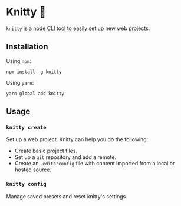 # Knitty 🧶

`knitty` is a node CLI tool to easily set up new web projects.

## Installation

Using `npm`:
```
npm install -g knitty
```

Using `yarn`:
```
yarn global add knitty
```

## Usage

### `knitty create`

Set up a web project. Knitty can help you do the following:

* Create basic project files.
* Set up a `git` repository and add a remote.
* Create an `.editorconfig` file with content imported from a local or hosted source.

### `knitty config`

Manage saved presets and reset knitty's settings.